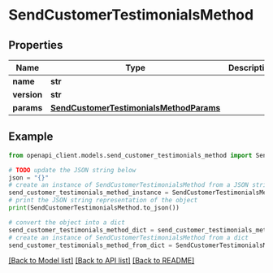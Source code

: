 # SendCustomerTestimonialsMethod


## Properties

Name | Type | Description | Notes
------------ | ------------- | ------------- | -------------
**name** | **str** |  | 
**version** | **str** |  | [optional] 
**params** | [**SendCustomerTestimonialsMethodParams**](SendCustomerTestimonialsMethodParams.md) |  | [optional] 

## Example

```python
from openapi_client.models.send_customer_testimonials_method import SendCustomerTestimonialsMethod

# TODO update the JSON string below
json = "{}"
# create an instance of SendCustomerTestimonialsMethod from a JSON string
send_customer_testimonials_method_instance = SendCustomerTestimonialsMethod.from_json(json)
# print the JSON string representation of the object
print(SendCustomerTestimonialsMethod.to_json())

# convert the object into a dict
send_customer_testimonials_method_dict = send_customer_testimonials_method_instance.to_dict()
# create an instance of SendCustomerTestimonialsMethod from a dict
send_customer_testimonials_method_from_dict = SendCustomerTestimonialsMethod.from_dict(send_customer_testimonials_method_dict)
```
[[Back to Model list]](../README.md#documentation-for-models) [[Back to API list]](../README.md#documentation-for-api-endpoints) [[Back to README]](../README.md)


